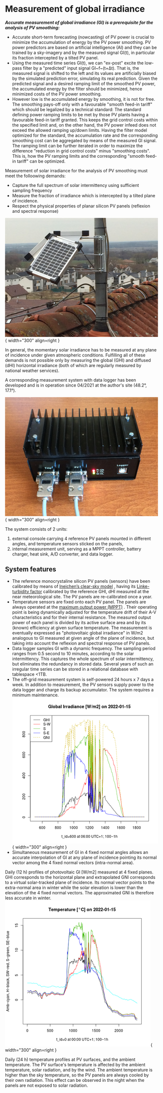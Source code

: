 # Measurement of global irradiance
***Accurate measurement of global irradiance (GI) is a prerequisite for the analysis of PV smoothing:***  

* Accurate short-term forecasting (nowcasting) of PV power is crucial to minimize the accumulation of energy by the PV power smoothing. PV power predictors are based on artificial intelligence (AI) and they can be trained by a sky-imagery and by the measured signal GI(t), in particular its fraction intercepted by a tilted PV panel.
* Using the measured time series GI(t), we can "ex-post" excite the low-pass filter by a "predicted" input signal GI~f~(t+Δt). That is, the measured signal is shifted to the left and its values are artificially biased by the simulated prediction error, simulating its real prediction. Given the predicted signal and a desired ramping limit of the smoothed PV power, the accumulated energy by the filter should be minimized, hence minimized costs of the PV power smoothing.
* However low is the accumulated energy by smoothing, it is not for free. The smoothing pays-off only with a favourable "smooth feed-in tariff" which should be legalized by a technical standard: The standard defining power ramping limits to be met by those PV plants having a favourable feed-in tariff granted. This keeps the grid control costs within the specified limit and, on the other hand, the PV power infeed does not exceed the allowed ramping up/down limits. Having the filter model optimized for the standard, the accumulation rate and the corresponding smoothing cost can be aggregated by means of the measured GI signal. The ramping limit can be further iterated in order to maximize the difference "reduction in grid control costs" minus "smoothing costs". This is, how the PV ramping limits and the corresponding "smooth feed-in tariff" can be optimized.

Measurement of solar irradiance for the analysis of PV smoothing must meet the folloowing demands:

- Capture the full spectrum of solar intermittency using sufficient sampling frequency
- Measure the fraction of irradiance which is intercepted by a tilted plane of incidence. 
- Respect the physical properties of planar silicon PV panels (reflexion and spectral response)

![PV console](img/PV_Panels.JPG){ width="300"  align=right }

In general, the momentary solar irradiance has to be measured at any plane of incidence under given atmospheric conditions. Fulfilling all of these demands is not possible only by measuring the global (GHI) and diffused (dHI) horizontal irradiance (both of which are regularly measured by national weather services).

A corresponding measurement system with data logger has been developed and is in operation since 04/2021 at the author's site (48.2°, 17.1°).

![PV_logger](img/PV_Logger.JPG){ width="300"  align=right }

 The system consists of 2 units:

1. external console carrying 4 reference PV panels mounted in different angles, and temperature sensors sticked on the panels,
2. internal measurement unit, serving as a MPPT controller, battery charger, heat sink, A/D converter, and data logger.

## System features

* The reference monocrystaline silicon PV panels (sensors) have been calibrated by means of 
[Ineichen’s clear-sky model](https://pvlib-python.readthedocs.io/en/v0.4.3/generated/pvlib.clearsky.ineichen.html)
, having its 
[Linke-turbidity factor](https://glossary.ametsoc.org/wiki/Linke_turbidity_factor)
 calibrated by the reference GHI, dHI measured at the near meteorological site. The PV panels are re-calibrated once a year.
* Temperature sensors are fixed onto each PV panel. The panels are always operated at the
[maximum output power (MPPT)](https://www.leonics.com/support/article2_14j/articles2_14j_en.php)
. Their operating point is being dynamically adjusted for the temperature drift of their A-V characteristics and for their internal resistance. The measured output power of each panel is divided by its active surface area and by its (known) efficiency at given surface temperature. The measurement is eventually expressed as "photovoltaic global irradiance" in W/m2 analogous to GI measured at given angle of the plane of incidence, but taking into account the reflexion and spectral response of PV panels.
* Data logger samples GI with a dynamic frequency. The sampling period ranges from 0.5 second to 10 minutes, according to the solar intermittency. This captures the whole spectrum of solar intermittency, but eliminates the redundancy in stored data. Several years of such an irregular time series can be stored in a relational database with tablespace <1TB.
* The off-grid measurement system is self-powered 24 hours x 7 days a week. In addition to measurement, the PV sensors supply power to the data logger and charge its backup accumulator. The system requires a minimum maintenance.
![GI](img/GI.2022-01-15.png){ width="300"  align=right }
* Simultaneous measurement of GI in 4 fixed normal angles allows an accurate interpolation of GI at any plane of incidence pointing its normal vector among the 4 fixed normal vectors (intra-normal area).

Daily (12 h) profiles of photovoltaic GI [W/m2] measured at 4 fixed planes. GHI corresponds to the horizontal plane and extrapolated GNI corresponds to a virtual solar-tracked plane of incidence. Its normal vector points to the extra-normal area in winter while the solar elevation is lower than the elevation of the 4 fixed normal vectors. The approximated GNI is therefore less accurate in winter.
![Cels](img/Cels.2022-01-15.png){ width="300"  align=right }

Daily (24 h) temperature profiles at PV surfaces, and the ambient temperature. The PV surface's temperature is affected by the ambient temperature, solar radiation, and by the wind. The ambient temperature is higher than the sky temperature, so the PV panels are always cooled by their own radiation. This effect can be observed in the night when the panels are not exposed to solar radiation.

